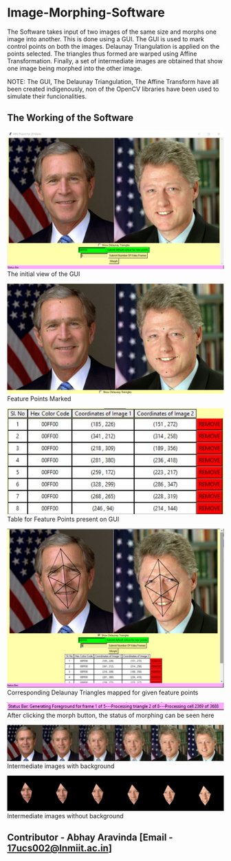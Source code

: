 # Image-Morphing-Software

The Software takes input of two images of the same size and morphs one image into another. 
This is done using a GUI. The GUI is used to mark control points on both the images. 
Delaunay Triangulation is applied on the points selected. 
The triangles thus formed are warped using Affine Transformation. 
Finally, a set of intermediate images are obtained that show one image being morphed into the other image.

NOTE: The GUI, The Delaunay Triangulation, The Affine Transform have all been created indigenously, non of the OpenCV libraries have been used to simulate their funcionalities.

## The Working of the Software

![The initial view of the GUI](initialGUI.JPG)
The initial view of the GUI

![Feature Points Marked](fp2.JPG)
Feature Points Marked

![Table for Feature Points present on GUI](tb2.JPG)
Table for Feature Points present on GUI

![Corresponding Delaunay Triangles mapped for given feature points](dllll.JPG)
Corresponding Delaunay Triangles mapped for given feature points

![After clicking the morph button, the status of morphing can be seen here](stb.JPG)
After clicking the morph button, the status of morphing can be seen here

![Intermediate images with background](withb.png)
Intermediate images with background

![Intermediate images without background](outb.png)
Intermediate images without background

## Contributor - Abhay Aravinda [Email - <17ucs002@lnmiit.ac.in>]
